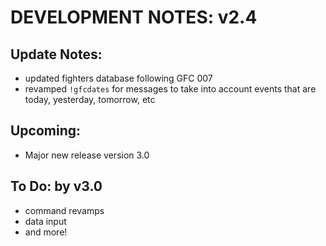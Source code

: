 # DEVELOPMENT NOTES: v2.4

## Update Notes:
- updated fighters database following GFC 007
- revamped `!gfcdates` for messages to take into account events that are today, yesterday, tomorrow, etc

## Upcoming:
- Major new release version 3.0

## To Do: by v3.0
-  command revamps
-  data input
-  and more!